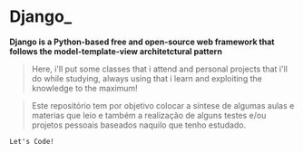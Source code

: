 # Django_

**Django is a Python-based free and open-source web framework that follows the model-template-view
architetctural pattern** 

> Here, i'll put some classes that i attend and personal projects that i'll do while studying, always using that i learn and exploiting the knowledge to the maximum!

> Este repositório tem por objetivo colocar a síntese de algumas aulas e materias que leio e também a realização de alguns testes e/ou projetos pessoais baseados naquilo que tenho estudado.

``Let's Code!``
